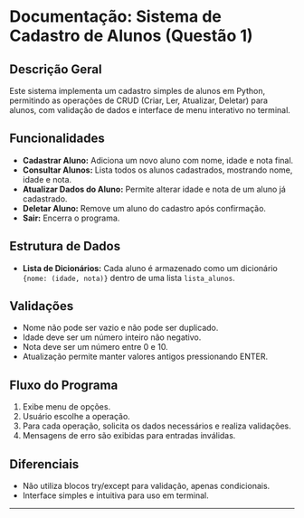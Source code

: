 # Documentação: Sistema de Cadastro de Alunos (Questão 1)

## Descrição Geral
Este sistema implementa um cadastro simples de alunos em Python, permitindo as operações de CRUD (Criar, Ler, Atualizar, Deletar) para alunos, com validação de dados e interface de menu interativo no terminal.

## Funcionalidades
- **Cadastrar Aluno:** Adiciona um novo aluno com nome, idade e nota final.
- **Consultar Alunos:** Lista todos os alunos cadastrados, mostrando nome, idade e nota.
- **Atualizar Dados do Aluno:** Permite alterar idade e nota de um aluno já cadastrado.
- **Deletar Aluno:** Remove um aluno do cadastro após confirmação.
- **Sair:** Encerra o programa.

## Estrutura de Dados
- **Lista de Dicionários:** Cada aluno é armazenado como um dicionário `{nome: (idade, nota)}` dentro de uma lista `lista_alunos`.

## Validações
- Nome não pode ser vazio e não pode ser duplicado.
- Idade deve ser um número inteiro não negativo.
- Nota deve ser um número entre 0 e 10.
- Atualização permite manter valores antigos pressionando ENTER.

## Fluxo do Programa
1. Exibe menu de opções.
2. Usuário escolhe a operação.
3. Para cada operação, solicita os dados necessários e realiza validações.
4. Mensagens de erro são exibidas para entradas inválidas.

## Diferenciais
- Não utiliza blocos try/except para validação, apenas condicionais.
- Interface simples e intuitiva para uso em terminal.

---

